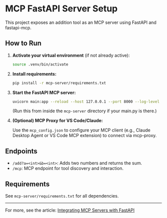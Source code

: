 # MCP FastAPI Server Setup

This project exposes an addition tool as an MCP server using FastAPI and fastapi-mcp.

## How to Run

1. **Activate your virtual environment** (if not already active):
   
   ```zsh
   source .venv/bin/activate
   ```

2. **Install requirements:**
   
   ```zsh
   pip install -r mcp-server/requirements.txt
   ```

3. **Start the FastAPI MCP server:**
   
   ```zsh
   uvicorn main:app --reload --host 127.0.0.1 --port 8000 --log-level debug
   ```
   (Run this from inside the `mcp-server` directory if your main.py is there.)

4. **(Optional) MCP Proxy for VS Code/Claude:**
   
   Use the `mcp_config.json` to configure your MCP client (e.g., Claude Desktop Agent or VS Code MCP extension) to connect via mcp-proxy.

## Endpoints

- `/add?a=<int>&b=<int>`: Adds two numbers and returns the sum.
- `/mcp`: MCP endpoint for tool discovery and interaction.

## Requirements
See `mcp-server/requirements.txt` for all dependencies.

---

For more, see the article: [Integrating MCP Servers with FastAPI](https://medium.com/@ruchi.awasthi63/integrating-mcp-servers-with-fastapi-2c6d0c9a4749)
